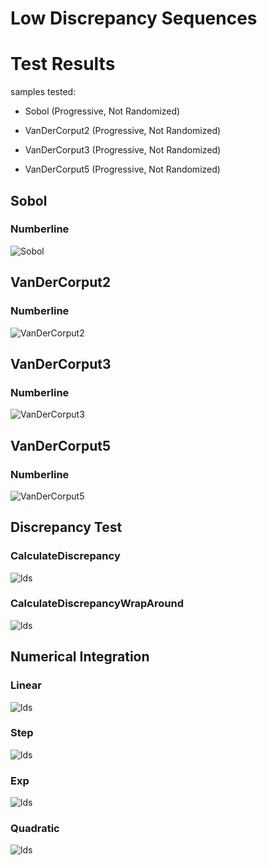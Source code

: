# Low Discrepancy Sequences

# Test Results
 samples tested:
* Sobol (Progressive, Not Randomized)
* VanDerCorput2 (Progressive, Not Randomized)
* VanDerCorput3 (Progressive, Not Randomized)
* VanDerCorput5 (Progressive, Not Randomized)
## Sobol
### Numberline
![Sobol](../../../samples/_1d/lds/MakeNumberline_Sobol.png)  
## VanDerCorput2
### Numberline
![VanDerCorput2](../../../samples/_1d/lds/MakeNumberline_VanDerCorput2.png)  
## VanDerCorput3
### Numberline
![VanDerCorput3](../../../samples/_1d/lds/MakeNumberline_VanDerCorput3.png)  
## VanDerCorput5
### Numberline
![VanDerCorput5](../../../samples/_1d/lds/MakeNumberline_VanDerCorput5.png)  
## Discrepancy Test
### CalculateDiscrepancy
![lds](../../../samples/_1d/lds/CalculateDiscrepancy.png)  
### CalculateDiscrepancyWrapAround
![lds](../../../samples/_1d/lds/CalculateDiscrepancyWrapAround.png)  
## Numerical Integration
### Linear
![lds](../../../samples/_1d/lds/Linear.png)  
### Step
![lds](../../../samples/_1d/lds/Step.png)  
### Exp
![lds](../../../samples/_1d/lds/Exp.png)  
### Quadratic
![lds](../../../samples/_1d/lds/Quadratic.png)  

